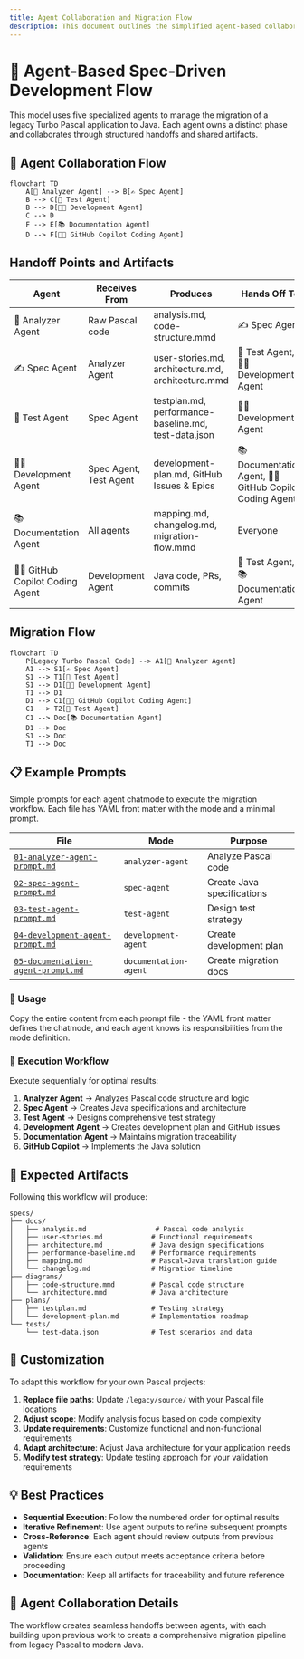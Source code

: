 ```yaml
---
title: Agent Collaboration and Migration Flow
description: This document outlines the simplified agent-based collaboration model for Spec-Driven Development, detailing responsibilities, handovers, and the migration process from Turbo Pascal to Java.
---
```


# 🧠 Agent-Based Spec-Driven Development Flow

This model uses five specialized agents to manage the migration of a legacy Turbo Pascal application to Java. Each agent owns a distinct phase and collaborates through structured handoffs and shared artifacts.

## 📌 Agent Collaboration Flow

```mermaid
flowchart TD
    A[🧠 Analyzer Agent] --> B[✍️ Spec Agent]
    B --> C[🧪 Test Agent]
    B --> D[🧑‍💻 Development Agent]
    C --> D
    F --> E[📚 Documentation Agent]
    D --> F[👨‍💻 GitHub Copilot Coding Agent]
```

## Handoff Points and Artifacts

| Agent | Receives From | Produces | Hands Off To | Communication Format |
|-------|---------------|----------|--------------|---------------------|
| 🧠 Analyzer Agent | Raw Pascal code | analysis.md, code-structure.mmd | ✍️ Spec Agent | Markdown, Mermaid |
| ✍️ Spec Agent | Analyzer Agent | user-stories.md, architecture.md, architecture.mmd | 🧪 Test Agent, 🧑‍💻 Development Agent | Markdown |
| 🧪 Test Agent | Spec Agent | testplan.md, performance-baseline.md, test-data.json | 🧑‍💻 Development Agent | Markdown |
| 🧑‍💻 Development Agent | Spec Agent, Test Agent | development-plan.md, GitHub Issues & Epics | 📚 Documentation Agent, 👨‍💻 GitHub Copilot Coding Agent | Markdown, GitHub |
| 📚 Documentation Agent | All agents | mapping.md, changelog.md, migration-flow.mmd | Everyone | Markdown |
| 👨‍💻 GitHub Copilot Coding Agent | Development Agent | Java code, PRs, commits | 🧪 Test Agent, 📚 Documentation Agent | GitHub Issues & PRs |

## Migration Flow

```mermaid
flowchart TD
    P[Legacy Turbo Pascal Code] --> A1[🧠 Analyzer Agent]
    A1 --> S1[✍️ Spec Agent]
    S1 --> T1[🧪 Test Agent]
    S1 --> D1[🧑‍💻 Development Agent]
    T1 --> D1
    D1 --> C1[👨‍💻 GitHub Copilot Coding Agent]
    C1 --> T2[🧪 Test Agent]
    C1 --> Doc[📚 Documentation Agent]
    D1 --> Doc
    S1 --> Doc
    T1 --> Doc
```

## 📋 Example Prompts

Simple prompts for each agent chatmode to execute the migration workflow. Each file has YAML front matter with the mode and a minimal prompt.

| File | Mode | Purpose |
|------|------|---------|
| [`01-analyzer-agent-prompt.md`](example-prompts/01-analyzer-agent-prompt.md) | `analyzer-agent` | Analyze Pascal code |
| [`02-spec-agent-prompt.md`](example-prompts/02-spec-agent-prompt.md) | `spec-agent` | Create Java specifications |
| [`03-test-agent-prompt.md`](example-prompts/03-test-agent-prompt.md) | `test-agent` | Design test strategy |
| [`04-development-agent-prompt.md`](example-prompts/04-development-agent-prompt.md) | `development-agent` | Create development plan |
| [`05-documentation-agent-prompt.md`](example-prompts/05-documentation-agent-prompt.md) | `documentation-agent` | Create migration docs |

### 🎯 Usage
Copy the entire content from each prompt file - the YAML front matter defines the chatmode, and each agent knows its responsibilities from the mode definition.

### 🚀 Execution Workflow
Execute sequentially for optimal results:

1. **Analyzer Agent** → Analyzes Pascal code structure and logic
2. **Spec Agent** → Creates Java specifications and architecture  
3. **Test Agent** → Designs comprehensive test strategy
4. **Development Agent** → Creates development plan and GitHub issues
5. **Documentation Agent** → Maintains migration traceability
6. **GitHub Copilot** → Implements the Java solution

## 📁 Expected Artifacts

Following this workflow will produce:

```
specs/
├── docs/
│   ├── analysis.md                 # Pascal code analysis
│   ├── user-stories.md            # Functional requirements
│   ├── architecture.md            # Java design specifications
│   ├── performance-baseline.md    # Performance requirements
│   ├── mapping.md                 # Pascal→Java translation guide
│   └── changelog.md               # Migration timeline
├── diagrams/
│   ├── code-structure.mmd         # Pascal code structure
│   └── architecture.mmd           # Java architecture
├── plans/
│   ├── testplan.md                # Testing strategy
│   └── development-plan.md        # Implementation roadmap
└── tests/
    └── test-data.json             # Test scenarios and data
```

## 🎨 Customization

To adapt this workflow for your own Pascal projects:

1. **Replace file paths**: Update `/legacy/source/` with your Pascal file locations
2. **Adjust scope**: Modify analysis focus based on code complexity
3. **Update requirements**: Customize functional and non-functional requirements
4. **Adapt architecture**: Adjust Java architecture for your application needs
5. **Modify test strategy**: Update testing approach for your validation requirements

## 💡 Best Practices

- **Sequential Execution**: Follow the numbered order for optimal results
- **Iterative Refinement**: Use agent outputs to refine subsequent prompts
- **Cross-Reference**: Each agent should review outputs from previous agents
- **Validation**: Ensure each output meets acceptance criteria before proceeding
- **Documentation**: Keep all artifacts for traceability and future reference

## 🔄 Agent Collaboration Details

The workflow creates seamless handoffs between agents, with each building upon previous work to create a comprehensive migration pipeline from legacy Pascal to modern Java.
